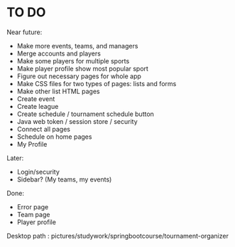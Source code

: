 TO DO
============

Near future:
- Make more events, teams, and managers
- Merge accounts and players
- Make some players for multiple sports
- Make player profile show most popular sport
- Figure out necessary pages for whole app
- Make CSS files for two types of pages: lists and forms
- Make other list HTML pages
- Create event
- Create league
- Create schedule / tournament schedule button
- Java web token / session store / security
- Connect all pages
- Schedule on home pages
- My Profile 

Later:

- Login/security
- Sidebar? (My teams, my events)

Done:

- Error page
- Team page
- Player profile

Desktop path : pictures/studywork/springbootcourse/tournament-organizer